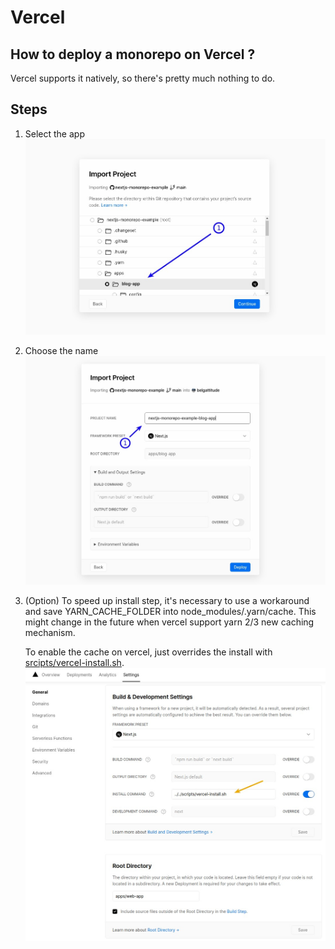 # Vercel

## How to deploy a monorepo on Vercel ?

Vercel supports it natively, so there's pretty much nothing to do.

## Steps

1. Select the app
   ![](./images/vercel-monorepo-import.jpg)
2. Choose the name
   ![](./images/vercel-monorepo-naming.jpg)

3. (Option) To speed up install step, it's necessary to use a workaround
   and save YARN_CACHE_FOLDER into node_modules/.yarn/cache. This might change
   in the future when vercel support yarn 2/3 new caching mechanism.

   To enable the cache on vercel, just overrides the install with [srcipts/vercel-install.sh](../../scripts/vercel-install.sh).  
   ![](./images/vercel-monorepo-cache.jpg)
